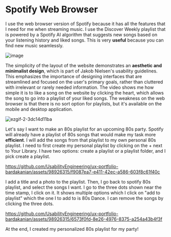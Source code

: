 # Spotify Web Browser
I use the web browser version of Spotify because it has all the features that I need for me when streaming music. I use the Discover Weekly playlist that is powered by a Spotify AI algorithm that suggests new songs based on your listening history and liked songs. This is very **useful** because you can find new music seamlessly. 


![image](https://user-images.githubusercontent.com/98926315/220244663-72330e30-085b-4f49-a0f5-0f8687ee3328.png)

The simplicity of the layout of the website demonstrates an **aesthetic and minimalist design**, which is part of Jakob Nielsen's usability guidelines. This emphasizes the importance of designing interfaces that are streamlined and focused on the user's primary goals, rather than cluttered with irrelevant or rarely needed information. The video shows me how simple it is to like a song on the website by clicking the heart, which allows the song to go into a playlist of your liked songs. The weakness on the web browser is that there is no sort option for playlists, but it's available on the mobile and desktop application. 

![ezgif-2-3dc14d11ba](https://user-images.githubusercontent.com/98926315/220248270-760b55a7-5bd9-4439-9042-756e6f760889.gif)

Let's say I want to make an 80s playlist for an upcoming 80s party. Spotify will already have a playlist of 80s songs that would make my task more **efficient**. I will add the songs from that playlist to my own personal 80s playlist. I need to first create my personal playlist by clicking on the + next to Your Library. I have two options: create a playlist or a playlist folder, and I pick create a playlist.

https://github.com/UsabilityEngineering/ux-portfolio-bardakanian/assets/98926315/f9087ea7-e411-42ec-a586-603f8c61f40c


I add a title and a photo to the playlist. Then, I go back to spotify 80s playlist, and select the songs I want. I go to the three dots shown near the time stamp, I click on it. It shows multiple options which I click on "add to playlist" which the one I to add to is 80s Dance. I can remove the songs by clicking the three dots.

https://github.com/UsabilityEngineering/ux-portfolio-bardakanian/assets/98926315/6573f0fd-8e26-4976-8375-a254a43b4f3f

At the end, I created my personalized 80s playlist for my party!

